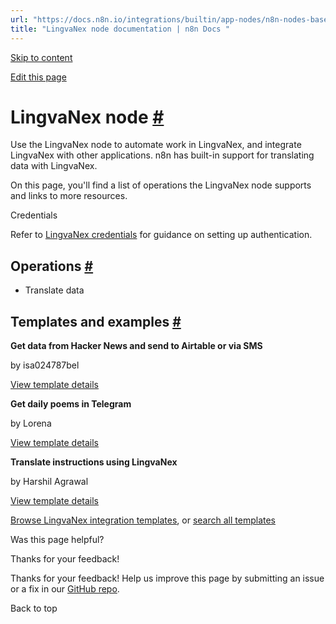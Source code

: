 ```yaml
---
url: "https://docs.n8n.io/integrations/builtin/app-nodes/n8n-nodes-base.lingvanex/"
title: "LingvaNex node documentation | n8n Docs "
---
```


[Skip to content](https://docs.n8n.io/integrations/builtin/app-nodes/n8n-nodes-base.lingvanex/#lingvanex-node)

[Edit this page](https://github.com/n8n-io/n8n-docs/edit/main/docs/integrations/builtin/app-nodes/n8n-nodes-base.lingvanex.md "Edit this page")

# LingvaNex node [\#](https://docs.n8n.io/integrations/builtin/app-nodes/n8n-nodes-base.lingvanex/\#lingvanex-node "Permanent link")

Use the LingvaNex node to automate work in LingvaNex, and integrate LingvaNex with other applications. n8n has built-in support for translating data with LingvaNex.

On this page, you'll find a list of operations the LingvaNex node supports and links to more resources.

Credentials

Refer to [LingvaNex credentials](https://docs.n8n.io/integrations/builtin/credentials/lingvanex/) for guidance on setting up authentication.

## Operations [\#](https://docs.n8n.io/integrations/builtin/app-nodes/n8n-nodes-base.lingvanex/\#operations "Permanent link")

- Translate data

## Templates and examples [\#](https://docs.n8n.io/integrations/builtin/app-nodes/n8n-nodes-base.lingvanex/\#templates-and-examples "Permanent link")

**Get data from Hacker News and send to Airtable or via SMS**

by isa024787bel

[View template details](https://n8n.io/workflows/888-get-data-from-hacker-news-and-send-to-airtable-or-via-sms/)

**Get daily poems in Telegram**

by Lorena

[View template details](https://n8n.io/workflows/975-get-daily-poems-in-telegram/)

**Translate instructions using LingvaNex**

by Harshil Agrawal

[View template details](https://n8n.io/workflows/797-translate-instructions-using-lingvanex/)

[Browse LingvaNex integration templates](https://n8n.io/integrations/lingvanex/), or [search all templates](https://n8n.io/workflows/)

Was this page helpful?






Thanks for your feedback!






Thanks for your feedback! Help us improve this page by submitting an issue or a fix in our [GitHub repo](https://github.com/n8n-io/n8n-docs).


Back to top